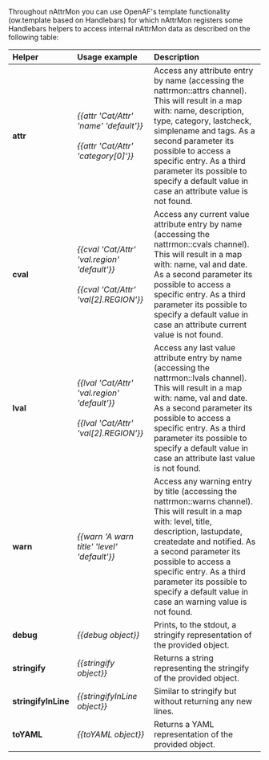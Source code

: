 Throughout nAttrMon you can use OpenAF's template functionality (ow.template based on Handlebars) for which nAttrMon registers some Handlebars helpers to access internal nAttrMon data as described on the following table:

| Helper | Usage example | Description |
|:-------|:--------------|:------------|
| **attr** | *{{attr 'Cat/Attr' 'name' 'default'}}*<br><br>*{{attr 'Cat/Attr' 'category[0]'}}* | Access any attribute entry by name (accessing the nattrmon::attrs channel). This will result in a map with: name, description, type, category, lastcheck, simplename and tags. As a second parameter its possible to access a specific entry. As a third parameter its possible to specify a default value in case an attribute value is not found. |
| **cval** | *{{cval 'Cat/Attr' 'val.region' 'default'}}*<br><br>*{{cval 'Cat/Attr' 'val[2].REGION'}}* | Access any current value attribute entry by name (accessing the nattrmon::cvals channel). This will result in a map with: name, val and date. As a second parameter its possible to access a specific entry. As a third parameter its possible to specify a default value in case an attribute current value is not found. |
| **lval** | *{{lval 'Cat/Attr' 'val.region' 'default'}}*<br><br>*{{lval 'Cat/Attr' 'val[2].REGION'}}* | Access any last value attribute entry by name (accessing the nattrmon::lvals channel). This will result in a map with: name, val and date. As a second parameter its possible to access a specific entry. As a third parameter its possible to specify a default value in case an attribute last value is not found. | 
| **warn** | *{{warn 'A warn title' 'level' 'default'}}* | Access any warning entry by title (accessing the nattrmon::warns channel). This will result in a map with: level, title, description, lastupdate, createdate and notified. As a second parameter its possible to access a specific entry. As a third parameter its possible to specify a default value in case an warning value is not found. |
| **debug** | *{{debug object}}* | Prints, to the stdout, a stringify representation of the provided object. |
| **stringify** | *{{stringify object}}* | Returns a string representing the stringify of the provided object. |
| **stringifyInLine** | *{{stringifyInLine object}}* | Similar to stringify but without returning any new lines. | 
| **toYAML** | *{{toYAML object}}* | Returns a YAML representation of the provided object. |

